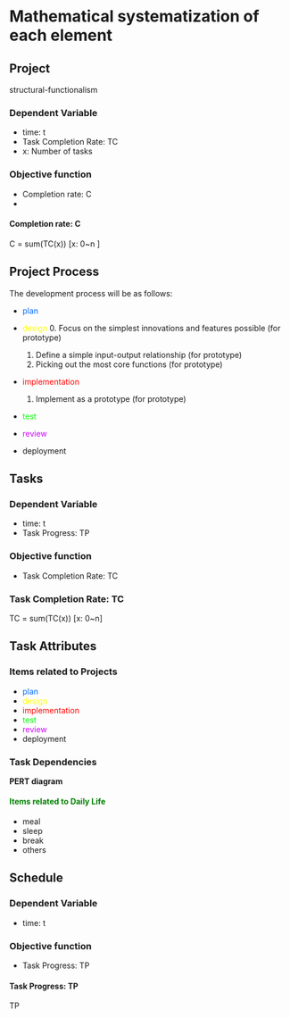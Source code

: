 # Mathematical systematization of each element

## Project
structural-functionalism

### Dependent Variable
* time: t
* Task Completion Rate: TC
* x: Number of tasks

### Objective function
* Completion rate: C
* 

#### Completion rate: C
C = sum(TC(x))  [x: 0~n ]

## Project Process
The development process will be as follows:
* <span style="color: #0066FF">plan</span>
* <span style="color: #FFFF00">design</span>
    0. Focus on the simplest innovations and features possible  (for prototype)
    1. Define a simple input-output relationship (for prototype)
    2. Picking out the most core functions (for prototype)
* <span style="color: #FF0000">implementation</span>
    1. Implement as a prototype (for prototype)
* <span style="color: #00FF00">test</span>

* <span style="color: #CC00FF">review</span>
* deployment




## Tasks
### Dependent Variable
* time: t
* Task Progress: TP

### Objective function
* Task Completion Rate: TC

### Task Completion Rate: TC
TC = sum(TC(x)) [x: 0~n]



## Task Attributes

### Items related to Projects
* <span style="color: #0066FF">plan</span>
* <span style="color: #FFFF00">design</span>
* <span style="color: #FF0000">implementation</span>
* <span style="color: #00FF00">test</span>
* <span style="color: #CC00FF">review</span>
* deployment

### Task Dependencies
__PERT diagram__


#### <span style= "color: green;">Items related to Daily Life</span>
* meal
* sleep
* break
* others

### 

## Schedule
### Dependent Variable
* time: t

### Objective function
* Task Progress: TP

#### Task Progress: TP
TP
